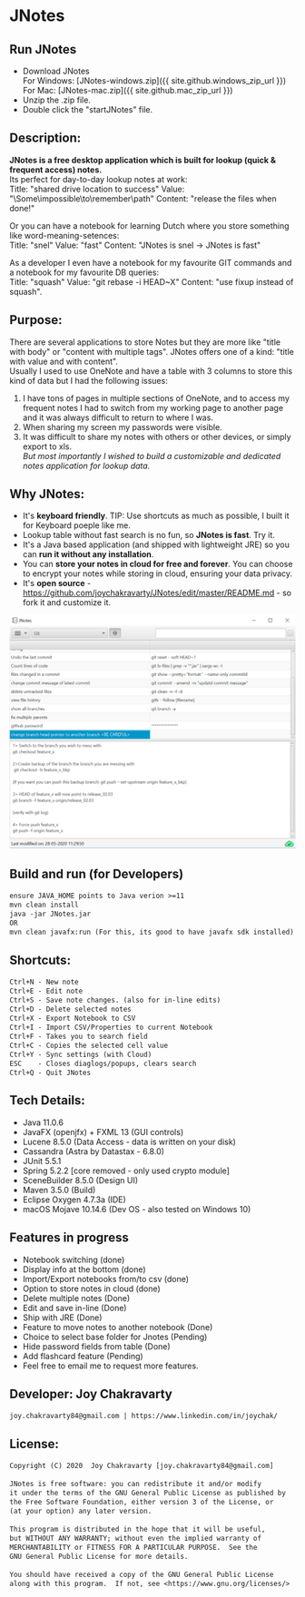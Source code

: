 # JNotes

## Run JNotes
  - Download JNotes  
     For Windows: [JNotes-windows.zip]({{ site.github.windows_zip_url }})  
     For Mac: [JNotes-mac.zip]({{ site.github.mac_zip_url }})  
  - Unzip the .zip file.
  - Double click the "startJNotes" file.  

## Description:
  **JNotes is a free desktop application which is built for lookup (quick & frequent access) notes.**  
  Its perfect for day-to-day lookup notes at work:  
  Title: "shared drive location to success"  Value: "\\Some\impossible\to\remember\path" Content: "release the files when done!" 
    
  Or you can have a notebook for learning Dutch where you store something like word-meaning-setences:  
  Title: "snel"  Value: "fast"  Content: "JNotes is snel -> JNotes is fast"  
    
  As a developer I even have a notebook for my favourite GIT commands and a notebook for my favourite DB queries:  
  Title: "squash"  Value: "git rebase -i HEAD~X"  Content: "use fixup instead of squash". 

## Purpose:
  There are several applications to store Notes but they are more like "title with body" or "content with multiple tags". JNotes offers one of a kind: "title with value and with content".  
  Usually I used to use OneNote and have a table with 3 columns to store this kind of data but I had the following issues:
  1. I have tons of pages in multiple sections of OneNote, and to access my frequent notes I had to switch from my working page to another page and it was always difficult to return to where I was.           
  2. When sharing my screen my passwords were visible.  
  3. It was difficult to share my notes with others or other devices, or simply export to xls.  
  *But most importantly I wished to build a customizable and dedicated notes application for lookup data.*  
  
## Why JNotes:
  - It's **keyboard friendly**. TIP: Use shortcuts as much as possible, I built it for Keyboard poeple like me. 
  - Lookup table without fast search is no fun, so **JNotes is fast**. Try it.  
  - It's a Java based application (and shipped with lightweight JRE) so you can **run it without any installation**.  
  - You can **store your notes in cloud for free and forever**. You can choose to encrypt your notes while storing in cloud, ensuring your data privacy.      
  - It's **open source** - https://github.com/joychakravarty/JNotes/edit/master/README.md - so fork it and customize it.  

![JNotes Windows](https://github.com/joychakravarty/JNotes/blob/master/WindowsExample.PNG?raw=true)

## Build and run (for Developers)
    ensure JAVA_HOME points to Java verion >=11
    mvn clean install  
    java -jar JNotes.jar   
    OR  
    mvn clean javafx:run (For this, its good to have javafx sdk installed)
     
## Shortcuts: 
    Ctrl+N - New note  
    Ctrl+E - Edit note  
    Ctrl+S - Save note changes. (also for in-line edits)  
    Ctrl+D - Delete selected notes  
    Ctrl+X - Export Notebook to CSV  
    Ctrl+I - Import CSV/Properties to current Notebook  
    Ctrl+F - Takes you to search field  
    Ctrl+C - Copies the selected cell value  
    Ctrl+Y - Sync settings (with Cloud)  
    ESC    - Closes diaglogs/popups, clears search  
    Ctrl+Q - Quit JNotes  
  
## Tech Details:
  - Java 11.0.6  
  - JavaFX (openjfx) + FXML 13 (GUI controls)  
  - Lucene 8.5.0 (Data Access - data is written on your disk)  
  - Cassandra (Astra by Datastax - 6.8.0)  
  - JUnit 5.5.1  
  - Spring 5.2.2 [core removed - only used crypto module]
  - SceneBuilder 8.5.0 (Design UI)  
  - Maven 3.5.0 (Build)  
  - Eclipse Oxygen 4.7.3a (IDE)  
  - macOS Mojave 10.14.6 (Dev OS - also tested on Windows 10)  
  
## Features in progress
  - Notebook switching (done)  
  - Display info at the bottom (done)
  - Import/Export notebooks from/to csv  (done)
  - Option to store notes in cloud (done)  
  - Delete multiple notes (Done)
  - Edit and save in-line (Done)  
  - Ship with JRE (Done)  
  - Feature to move notes to another notebook (Done)  
  - Choice to select base folder for Jnotes (Pending)  
  - Hide password fields from table (Done)  
  - Add flashcard feature (Pending)  
  - Feel free to email me to request more features.
  
## Developer: Joy Chakravarty  
    joy.chakravarty84@gmail.com | https://www.linkedin.com/in/joychak/ 
 
## License:
    Copyright (C) 2020  Joy Chakravarty [joy.chakravarty84@gmail.com]  

    JNotes is free software: you can redistribute it and/or modify
    it under the terms of the GNU General Public License as published by
    the Free Software Foundation, either version 3 of the License, or
    (at your option) any later version.  

    This program is distributed in the hope that it will be useful,
    but WITHOUT ANY WARRANTY; without even the implied warranty of
    MERCHANTABILITY or FITNESS FOR A PARTICULAR PURPOSE.  See the
    GNU General Public License for more details.  

    You should have received a copy of the GNU General Public License
    along with this program.  If not, see <https://www.gnu.org/licenses/>  
